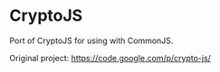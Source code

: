 # CryptoJS

Port of CryptoJS for using with CommonJS.

Original project: https://code.google.com/p/crypto-js/